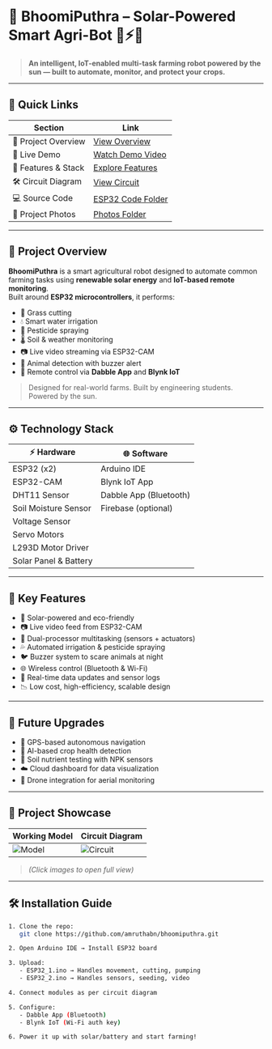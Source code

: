 # 🌾 BhoomiPuthra – Solar-Powered Smart Agri-Bot 🚜⚡💧

> **An intelligent, IoT-enabled multi-task farming robot powered by the sun — built to automate, monitor, and protect your crops.**

---

## 🔗 Quick Links

| Section | Link |
|--------|------|
| 📘 Project Overview | [View Overview](#-project-overview) |
| 🎥 Live Demo | [Watch Demo Video](https://youtu.be/your-demo-video-link) |
| 🧠 Features & Stack | [Explore Features](#-key-features) |
| 🛠️ Circuit Diagram | [View Circuit](https://github.com/amruthabn/bhoomiputhra/blob/main/assets/circuit-diagram.png) |
| 💻 Source Code | [ESP32 Code Folder](https://github.com/amruthabn/bhoomiputhra/tree/main/code) |
| 📸 Project Photos | [Photos Folder](https://github.com/amruthabn/bhoomiputhra/tree/main/assets/photos) |

---

## 📘 Project Overview

**BhoomiPuthra** is a smart agricultural robot designed to automate common farming tasks using **renewable solar energy** and **IoT-based remote monitoring**.  
Built around **ESP32 microcontrollers**, it performs:

- 🌿 Grass cutting  
- 💧 Smart water irrigation  
- 🧴 Pesticide spraying  
- 🌡️ Soil & weather monitoring  
- 📷 Live video streaming via ESP32-CAM  
- 🐾 Animal detection with buzzer alert  
- 📱 Remote control via **Dabble App** and **Blynk IoT**

> Designed for real-world farms. Built by engineering students. Powered by the sun.

---

## ⚙️ Technology Stack

| ⚡ Hardware | 🌐 Software |
|------------|------------|
| ESP32 (x2) | Arduino IDE |
| ESP32-CAM | Blynk IoT App |
| DHT11 Sensor | Dabble App (Bluetooth) |
| Soil Moisture Sensor | Firebase (optional) |
| Voltage Sensor | |
| Servo Motors | |
| L293D Motor Driver | |
| Solar Panel & Battery | |

---

## 🚀 Key Features

- 🔋 Solar-powered and eco-friendly  
- 📷 Live video feed from ESP32-CAM  
- 🔧 Dual-processor multitasking (sensors + actuators)  
- 💦 Automated irrigation & pesticide spraying  
- 🐦 Buzzer system to scare animals at night  
- 🌐 Wireless control (Bluetooth & Wi-Fi)  
- 🔁 Real-time data updates and sensor logs  
- 📉 Low cost, high-efficiency, scalable design

---

## 🧠 Future Upgrades

- 🧭 GPS-based autonomous navigation  
- 🧠 AI-based crop health detection  
- 🧪 Soil nutrient testing with NPK sensors  
- ☁️ Cloud dashboard for data visualization  
- 🚁 Drone integration for aerial monitoring

---

## 📸 Project Showcase

| Working Model | Circuit Diagram |
|---------------|-----------------|
| ![Model](https://github.com/amruthabn/bhoomiputhra/blob/main/assets/photos/robot.jpg) | ![Circuit](https://github.com/amruthabn/bhoomiputhra/blob/main/assets/circuit-diagram.png) |

> *(Click images to open full view)*

---

## 🛠️ Installation Guide

```bash
1. Clone the repo:
   git clone https://github.com/amruthabn/bhoomiputhra.git

2. Open Arduino IDE → Install ESP32 board

3. Upload:
   - ESP32_1.ino → Handles movement, cutting, pumping
   - ESP32_2.ino → Handles sensors, seeding, video

4. Connect modules as per circuit diagram

5. Configure:
   - Dabble App (Bluetooth)
   - Blynk IoT (Wi-Fi auth key)

6. Power it up with solar/battery and start farming!

